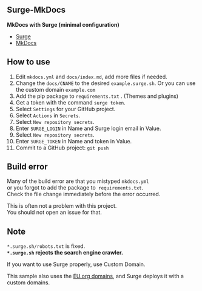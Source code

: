 <!-- 2024/10/03 MkDocs 1.6.1 -->

## Surge-MkDocs

**MkDocs with Surge (minimal configuration)**

- [Surge](https://surge.sh/)
- [MkDocs](https://www.mkdocs.org/)

## How to use

1. Edit `mkdocs.yml` and `docs/index.md`, add more files if needed.
2. Change the `docs/CNAME` to the desired `example.surge.sh`. Or you can use the custom domain `example.com`
3. Add the pip package to `requirements.txt` . (Themes and plugins)
4. Get a token with the command `surge token`.
5. Select `Settings` for your GitHub project.
6. Select `Actions` in `Secrets`.
7. Select `New repository secrets`.
8. Enter `SURGE_LOGIN` in Name and Surge login email in Value.
9. Select `New repository secrets`.
10. Enter `SURGE_TOKEN` in Name and token in Value.
11. Commit to a GitHub project: `git push`

## Build error

Many of the build error are that you mistyped `mkdocs.yml`\
or you forgot to add the package to` requirements.txt`.\
Check the file change immediately before the error occurred.

This is often not a problem with this project.\
You should not open an issue for that.

## Note

`*.surge.sh/robots.txt` is fixed.\
**`*.surge.sh` rejects the search engine crawler.**

If you want to use Surge properly, use Custom Domain.

This sample also uses the [EU.org domains](https://nic.eu.org/),
and Surge deploys it with a custom domains.
